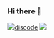 ### Hi there 👋
<a href="https://www.discord.com/users/440129204739375126" target="_blank"><img src="https://img.shields.io/badge/뱃지레이블-배경색?style=뱃지모양&logo=로고&logoColor=로고색상"/>discode</a>
<a href="https://open.kakao.com/o/szCCpGCf" target="_blank"><img src="https://img.shields.io/badge/OPEN_KAKAO-blue?style=뱃지모양&logo=로고&logoColor=#FFCD00"/></a>

<!--
**taeyoungkim1213/taeyoungkim1213** is a ✨ _special_ ✨ repository because its `README.md` (this file) appears on your GitHub profile.

Here are some ideas to get you started:

- 🔭 I’m currently working on ...
- 🌱 I’m currently learning ...
- 👯 I’m looking to collaborate on ...
- 🤔 I’m looking for help with ...
- 💬 Ask me about ...
- 📫 How to reach me: ...
- 😄 Pronouns: ...
- ⚡ Fun fact: ...
-->
